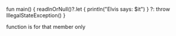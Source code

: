fun main() {
    readlnOrNull()?.let { println("Elvis says: $it") } ?: throw IllegalStateException()
}

function is for that member only
